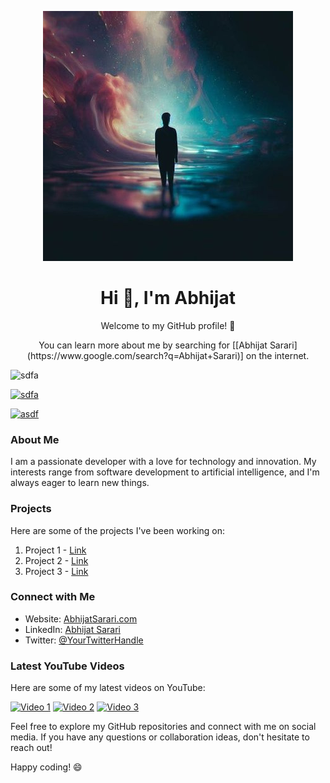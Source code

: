 <p align="center">
  <img src="https://github.com/ABHIJATSARARI/ABHIJATSARARI/blob/main/ci3-LCSY_400x400.jpg" alt="Your Name" width="400" height="400" />
</p>

<h1 align="center"> Hi 👋, I'm Abhijat</h1>

<p align="center">
  Welcome to my GitHub profile! 🚀
</p>

<p align="center"> <a herf="https://www.google.com/search?q=Abhijat+Sarari"> </a>
  You can learn more about me by searching for [[Abhijat Sarari](https://www.google.com/search?q=Abhijat+Sarari)] on the internet.
</p>

<p align="left"> <img src="https://komarev.com/ghpvc/?username=sdfa&label=Profile%20views&color=0e75b6&style=flat" alt="sdfa" /> </p>

<p align="left"> <a href="https://github.com/ryo-ma/github-profile-trophy"><img src="https://github-profile-trophy.vercel.app/?username=sdfa" alt="sdfa" /></a> </p>

<p align="left"> <a href="https://twitter.com/asdf" target="blank"><img src="https://img.shields.io/twitter/follow/asdf?logo=twitter&style=for-the-badge" alt="asdf" /></a> </p>

### About Me

I am a passionate developer with a love for technology and innovation. My interests range from software development to artificial intelligence, and I'm always eager to learn new things.

### Projects

Here are some of the projects I've been working on:

1. Project 1 - [Link](https://github.com/yourusername/project1)
2. Project 2 - [Link](https://github.com/yourusername/project2)
3. Project 3 - [Link](https://github.com/yourusername/project3)

### Connect with Me

- Website: [AbhijatSarari.com](https://www.abhijatsarari.com)
- LinkedIn: [Abhijat Sarari](https://www.linkedin.com/in/yourlinkedin)
- Twitter: [@YourTwitterHandle](https://twitter.com/yourtwitter)

### Latest YouTube Videos

Here are some of my latest videos on YouTube:

[![Video 1](video-thumbnail-1.jpg)](https://www.youtube.com/watch?v=yourvideo1)
[![Video 2](video-thumbnail-2.jpg)](https://www.youtube.com/watch?v=yourvideo2)
[![Video 3](video-thumbnail-3.jpg)](https://www.youtube.com/watch?v=yourvideo3)

Feel free to explore my GitHub repositories and connect with me on social media. If you have any questions or collaboration ideas, don't hesitate to reach out!

Happy coding! 😄
